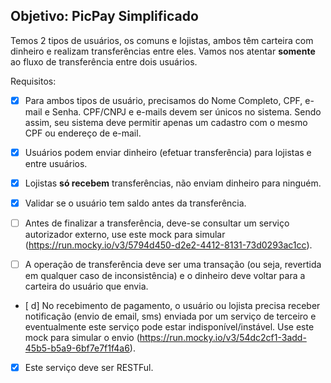 ## Objetivo: PicPay Simplificado

Temos 2 tipos de usuários, os comuns e lojistas, ambos têm carteira com dinheiro e realizam transferências entre eles. Vamos nos atentar **somente** ao fluxo de transferência entre dois usuários.

Requisitos:

- [x]   Para ambos tipos de usuário, precisamos do Nome Completo, CPF, e-mail e Senha. CPF/CNPJ e e-mails devem ser únicos no sistema. Sendo assim, seu sistema deve permitir apenas um cadastro com o mesmo CPF ou endereço de e-mail.

- [x]   Usuários podem enviar dinheiro (efetuar transferência) para lojistas e entre usuários.

- [x]  Lojistas **só recebem** transferências, não enviam dinheiro para ninguém.

- [x]  Validar se o usuário tem saldo antes da transferência.

- [ ]  Antes de finalizar a transferência, deve-se consultar um serviço autorizador externo, use este mock para simular (https://run.mocky.io/v3/5794d450-d2e2-4412-8131-73d0293ac1cc).

- [ ]  A operação de transferência deve ser uma transação (ou seja, revertida em qualquer caso de inconsistência) e o dinheiro deve voltar para a carteira do usuário que envia.

- [ d]  No recebimento de pagamento, o usuário ou lojista precisa receber notificação (envio de email, sms) enviada por um serviço de terceiro e eventualmente este serviço pode estar indisponível/instável. Use este mock para simular o envio (https://run.mocky.io/v3/54dc2cf1-3add-45b5-b5a9-6bf7e7f1f4a6).

- [x]  Este serviço deve ser RESTFul.
